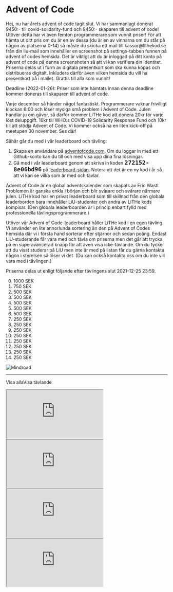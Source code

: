 # Advent of Code

<div id="important-information">
    <p>
        Hej, nu har årets advent of code tagit slut. Vi har sammanlagt donerat
        9450:- till covid-solidarity-fund och 9450:- skaparen till advent of
        code! Utöver detta har vi även femton programmerare som vunnit priser!
        För att hämta ut ditt pris om du är en av dessa (du är en av vinnarna
        om du står på någon av platserna 0-14) så måste du skicka ett mail till
        kassor@lithekod.se från din liu-mail som innehåller en screenshot på
        settings-tabben funnen på advent of codes hemsida. Det är viktigt att
        du är inloggad på ditt konto på advent of code på denna screenshoten så
        att vi kan verifiera din identitet. Priserna delas ut i form av
        digitala presentkort som ska kunna köpas och distribueras digitalt.
        Inkludera därför även vilken hemsida du vill ha presentkort på i
        mailet. Grattis till alla som vunnit!
    <p>
    </p>
        Deadline (2022-01-26): Priser som inte hämtats innan denna deadline
        kommer doneras till skaparen till advent of code.
    <p>
</div>

Varje december så händer något fantastiskt. Programmerare vaknar frivilligt
klockan 6:00 och löser mysiga små problem i Advent of Code. Julen handlar ju om
gåvor, så därför kommer LiTHe kod att donera 20kr för varje löst deluppgift.
10kr till WHO:s COVID-19 Solidarity Response Fund och 10kr till att stödja
Advent of Code. Vi kommer också ha en liten kick-off på meetupen 30 november.
Ses där!

Såhär går du med i vår leaderboard och tävling:

1. Skapa en användare på
   [adventofcode.com](https://adventofcode.com/2021/auth/login). Om du loggar in
   med ett Github-konto kan du till och med visa upp dina fina lösningar.
2. Gå med i vår leaderboard genom att skriva in koden <b style="font-family:
   monospace; font-size: 1.3em;">272152-8e06bd96</b> på
   [leaderboard-sidan](https://adventofcode.com/2021/leaderboard/private).
   Notera att det är en ny kod i år så att vi kan se vilka som är med och
   tävlar.

Advent of Code är en global adventskalender som skapats av Eric Wastl. Problemen
är ganska enkla i början och blir svårare och svårare närmare julen. LiTHe kod
har en privat leaderboard som till skillnad från den globala leaderborden bara
innehåller LiU-studenter och andra av LiTHe kods kompisar. (Den globala leaderboarden
är i princip enbart fylld med professionella tävlingsprogrammerare.)

Utöver vår Advent of Code-leaderboard håller LiTHe kod i en egen tävling. Vi
använder en lite annorlunda sortering än den på Advent of Codes hemsida där vi i
första hand sorterar efter stjärnor och sedan poäng. Endast LiU-studerande får
vara med och tävla om priserna men det går att trycka på en superavancerad knapp
för att även visa icke-tävlande. Om du tycker att du visst studerar på LiU men
inte är med på listan får du gärna kontakta någon i styrelsen så löser vi det.
(Du kan också kontakta oss om du inte vill vara med i tävlingen.)

Priserna delas ut enligt följande efter tävlingens slut 2021-12-25 23:59.

<ol start="0">
<li>1000 SEK</li>
<li>750 SEK </li>
<li>500 SEK </li>
<li>500 SEK </li>
<li>500 SEK </li>
<li>500 SEK </li>
<li>500 SEK </li>
<li>250 SEK </li>
<li>250 SEK </li>
<li>250 SEK </li>
<li>250 SEK </li>
<li>250 SEK </li>
<li>250 SEK </li>
<li>250 SEK </li>
<li>250 SEK </li>
</ol>

<div id="sponsor-container">
    <img class="sponsor" src="/static/img/mindroad_logo.png" alt="Mindroad">
</div>

<hr>

<label class="toggle-aoc" for="aoc-trigger"><span class="only-aoc-some">Visa alla</span><span class="only-aoc-all">Visa tävlande</span></label>
<div id="leaderboard-container">
    <span class="only-aoc-all">
    <iframe class="only-light-theme leaderboard"
            src="https://lithekod.lysator.liu.se/leaderboard/?lightmode=true"></iframe>
    <iframe class="only-dark-theme leaderboard"
            src="https://lithekod.lysator.liu.se/leaderboard/"></iframe>
    </span><span class="only-aoc-some">
    <iframe class="only-light-theme leaderboard"
            src="https://lithekod.lysator.liu.se/leaderboard/?lightmode=true&some=true"></iframe>
    <iframe class="only-dark-theme leaderboard"
            src="https://lithekod.lysator.liu.se/leaderboard/?some=true"></iframe>
    </span>
</div>
